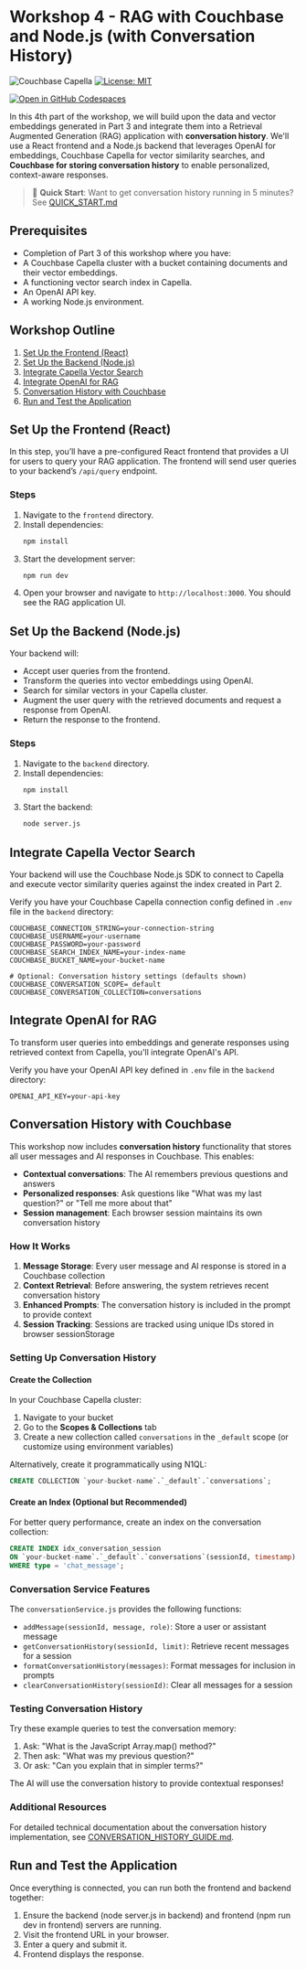 # Workshop 4 - RAG with Couchbase and Node.js (with Conversation History)

![Couchbase Capella](https://img.shields.io/badge/Couchbase_Capella-Enabled-red)
[![License: MIT](https://cdn.prod.website-files.com/5e0f1144930a8bc8aace526c/65dd9eb5aaca434fac4f1c34_License-MIT-blue.svg)](/LICENSE)

[![Open in GitHub Codespaces](https://github.com/codespaces/badge.svg)]()

In this 4th part of the workshop, we will build upon the data and vector embeddings generated in Part 3 and integrate them into a Retrieval Augmented Generation (RAG) application with **conversation history**. We'll use a React frontend and a Node.js backend that leverages OpenAI for embeddings, Couchbase Capella for vector similarity searches, and **Couchbase for storing conversation history** to enable personalized, context-aware responses.

> 🚀 **Quick Start**: Want to get conversation history running in 5 minutes? See [QUICK_START.md](./QUICK_START.md)

## Prerequisites

- Completion of Part 3 of this workshop where you have:
- A Couchbase Capella cluster with a bucket containing documents and their vector embeddings.
- A functioning vector search index in Capella.
- An OpenAI API key.
- A working Node.js environment.

## Workshop Outline

1. [Set Up the Frontend (React)](#set-up-the-frontend-react)
2. [Set Up the Backend (Node.js)](#set-up-the-backend-nodejs)
3. [Integrate Capella Vector Search](#integrate-capella-vector-search)
4. [Integrate OpenAI for RAG](#integrate-openai-for-rag)
5. [Conversation History with Couchbase](#conversation-history-with-couchbase)
6. [Run and Test the Application](#run-and-test-the-application)

## Set Up the Frontend (React)

In this step, you’ll have a pre-configured React frontend that provides a UI for users to query your RAG application. The frontend will send user queries to your backend’s `/api/query` endpoint.

### Steps

1. Navigate to the `frontend` directory.
2. Install dependencies:  
   ```bash
   npm install
   ```
3. Start the development server:
    ```bash
    npm run dev
    ```
4. Open your browser and navigate to `http://localhost:3000`. You should see the RAG application UI.

## Set Up the Backend (Node.js)

Your backend will:

* Accept user queries from the frontend.
* Transform the queries into vector embeddings using OpenAI.
* Search for similar vectors in your Capella cluster.
* Augment the user query with the retrieved documents and request a response from OpenAI.
* Return the response to the frontend.

### Steps

1. Navigate to the `backend` directory.
2. Install dependencies:  
   ```bash
   npm install
   ```
3. Start the backend:
    ```bash
    node server.js
    ```

## Integrate Capella Vector Search

Your backend will use the Couchbase Node.js SDK to connect to Capella and execute vector similarity queries against the index created in Part 2.

Verify you have your Couchbase Capella connection config defined in `.env` file in the `backend` directory:

```env
COUCHBASE_CONNECTION_STRING=your-connection-string
COUCHBASE_USERNAME=your-username
COUCHBASE_PASSWORD=your-password
COUCHBASE_SEARCH_INDEX_NAME=your-index-name
COUCHBASE_BUCKET_NAME=your-bucket-name

# Optional: Conversation history settings (defaults shown)
COUCHBASE_CONVERSATION_SCOPE=_default
COUCHBASE_CONVERSATION_COLLECTION=conversations
```

## Integrate OpenAI for RAG

To transform user queries into embeddings and generate responses using retrieved context from Capella, you'll integrate OpenAI's API.

Verify you have your OpenAI API key defined in `.env` file in the `backend` directory:

```env
OPENAI_API_KEY=your-api-key
```

## Conversation History with Couchbase

This workshop now includes **conversation history** functionality that stores all user messages and AI responses in Couchbase. This enables:

- **Contextual conversations**: The AI remembers previous questions and answers
- **Personalized responses**: Ask questions like "What was my last question?" or "Tell me more about that"
- **Session management**: Each browser session maintains its own conversation history

### How It Works

1. **Message Storage**: Every user message and AI response is stored in a Couchbase collection
2. **Context Retrieval**: Before answering, the system retrieves recent conversation history
3. **Enhanced Prompts**: The conversation history is included in the prompt to provide context
4. **Session Tracking**: Sessions are tracked using unique IDs stored in browser sessionStorage

### Setting Up Conversation History

#### Create the Collection

In your Couchbase Capella cluster:

1. Navigate to your bucket
2. Go to the **Scopes & Collections** tab
3. Create a new collection called `conversations` in the `_default` scope (or customize using environment variables)

Alternatively, create it programmatically using N1QL:

```sql
CREATE COLLECTION `your-bucket-name`.`_default`.`conversations`;
```

#### Create an Index (Optional but Recommended)

For better query performance, create an index on the conversation collection:

```sql
CREATE INDEX idx_conversation_session 
ON `your-bucket-name`.`_default`.`conversations`(sessionId, timestamp)
WHERE type = 'chat_message';
```

### Conversation Service Features

The `conversationService.js` provides the following functions:

- `addMessage(sessionId, message, role)`: Store a user or assistant message
- `getConversationHistory(sessionId, limit)`: Retrieve recent messages for a session
- `formatConversationHistory(messages)`: Format messages for inclusion in prompts
- `clearConversationHistory(sessionId)`: Clear all messages for a session

### Testing Conversation History

Try these example queries to test the conversation memory:

1. Ask: "What is the JavaScript Array.map() method?"
2. Then ask: "What was my previous question?"
3. Or ask: "Can you explain that in simpler terms?"

The AI will use the conversation history to provide contextual responses!

### Additional Resources

For detailed technical documentation about the conversation history implementation, see [CONVERSATION_HISTORY_GUIDE.md](./CONVERSATION_HISTORY_GUIDE.md).

## Run and Test the Application

Once everything is connected, you can run both the frontend and backend together:

1. Ensure the backend (node server.js in backend) and frontend (npm run dev in frontend) servers are running.
2. Visit the frontend URL in your browser.
3. Enter a query and submit it.
4. Frontend displays the response.
